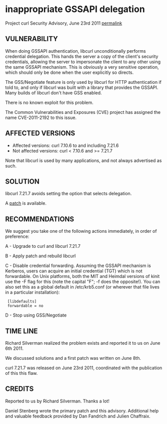 inappropriate GSSAPI delegation
===============================

Project curl Security Advisory, June 23rd 2011
[permalink](https://curl.haxx.se/docs/adv_20110623.html)

VULNERABILITY
-------------

When doing GSSAPI authentication, libcurl unconditionally performs
credential delegation. This hands the server a copy of the client's security
credentials, allowing the server to impersonate the client to any other
using the same GSSAPI mechanism. This is obviously a very sensitive
operation, which should only be done when the user explicitly so directs.

The GSS/Negotiate feature is only used by libcurl for HTTP authentication if
told to, and only if libcurl was built with a library that provides the
GSSAPI. Many builds of libcurl don't have GSS enabled.

There is no known exploit for this problem.

The Common Vulnerabilities and Exposures (CVE) project has assigned the name
CVE-2011-2192 to this issue.

AFFECTED VERSIONS
-----------------

- Affected versions: curl 7.10.6 to and including 7.21.6
-  Not affected versions: curl < 7.10.6 and >= 7.21.7

Note that libcurl is used by many applications, and not always advertised as
such.

SOLUTION
--------

libcurl 7.21.7 avoids setting the option that selects delegation.

A [patch](https://curl.haxx.se/curl-gssapi-delegation.patch) is available.

RECOMMENDATIONS
---------------

We suggest you take one of the following actions immediately, in order of
preference:

 A - Upgrade to curl and libcurl 7.21.7

 B - Apply patch and rebuild libcurl

 C - Disable credential forwarding. Assuming the GSSAPI mechanism is
     Kerberos, users can acquire an initial credential (TGT) which is not
     forwardable. On Unix platforms, both the MIT and Heimdal versions of
     kinit use the -F flag for this (note the capital "F"; -f does the
     opposite!). You can also set this as a global default in /etc/krb5.conf
     (or wherever that file lives in a particular installation):

     [libdefaults]
     forwardable = no

 D - Stop using GSS/Negotiate

TIME LINE
---------

Richard Silverman realized the problem exists and reported it to us on June
6th 2011.

We discussed solutions and a first patch was written on June 8th.

curl 7.21.7 was released on June 23rd 2011, coordinated with the publication
of this this flaw.

CREDITS
-------

Reported to us by Richard Silverman. Thanks a lot!

Daniel Stenberg wrote the primary patch and this advisory. Additional help and
valuable feedback provided by Dan Fandrich and Julien Chaffraix.
